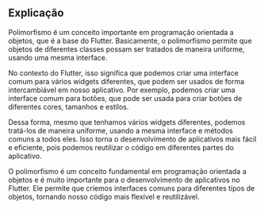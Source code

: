 ## Explicação

Polimorfismo é um conceito importante em programação orientada a objetos, que é a base do Flutter.
Basicamente, o polimorfismo permite que objetos de diferentes classes possam ser tratados de 
maneira uniforme, usando uma mesma interface.

No contexto do Flutter, isso significa que podemos criar uma interface comum para vários widgets 
diferentes, que podem ser usados de forma intercambiável em nosso aplicativo. Por exemplo, podemos 
criar uma interface comum para botões, que pode ser usada para criar botões de diferentes cores, 
tamanhos e estilos.

Dessa forma, mesmo que tenhamos vários widgets diferentes, podemos tratá-los de maneira uniforme, 
usando a mesma interface e métodos comuns a todos eles. Isso torna o desenvolvimento de aplicativos
mais fácil e eficiente, pois podemos reutilizar o código em diferentes partes do aplicativo.

O polimorfismo é um conceito fundamental em programação orientada a objetos e é muito importante 
para o desenvolvimento de aplicativos no Flutter. Ele permite que criemos interfaces comuns para 
diferentes tipos de objetos, tornando nosso código mais flexível e reutilizável.
